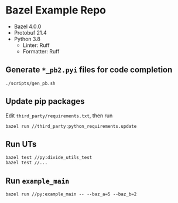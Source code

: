 # Bazel Example Repo

- Bazel 4.0.0
- Protobuf 21.4
- Python 3.8
  - Linter: Ruff
  - Formatter: Ruff

## Generate `*_pb2.pyi` files for code completion

```
./scripts/gen_pb.sh
```

## Update pip packages

Edit `third_party/requirements.txt`, then run

```
bazel run //third_party:python_requirements.update
```

## Run UTs

```
bazel test //py:divide_utils_test
bazel test //...
```

## Run `example_main`

```
bazel run //py:example_main -- --baz_a=5 --baz_b=2
```
